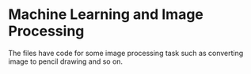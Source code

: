 # Machine Learning and Image Processing
The files have code for some image processing task such as converting image to pencil drawing and so on.
